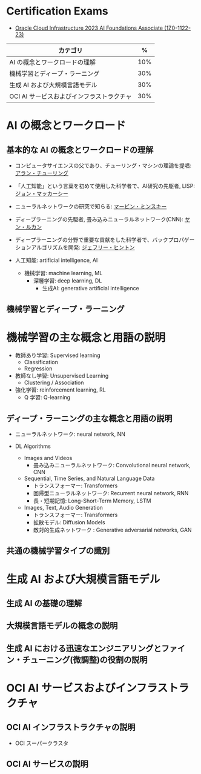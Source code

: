 # Certification Exams
- [Oracle Cloud Infrastructure 2023 AI Foundations Associate (1Z0-1122-23)](https://education.oracle.com/ja/oracle-cloud-infrastructure-2023-ai-foundations-associate/pexam_1Z0-1122-23)

| カテゴリ | % |
| --------| -- |
| AI の概念とワークロードの理解 | 10% |
| 機械学習とディープ・ラーニング | 30% |
| 生成 AI および大規模言語モデル | 30% |
| OCI AI サービスおよびインフラストラクチャ | 30% |

# AI の概念とワークロード
## 基本的な AI の概念とワークロードの理解
- コンピュータサイエンスの父であり、チューリング・マシンの理論を提唱: [アラン・チューリング](https://ja.wikipedia.org/wiki/%E3%82%A2%E3%83%A9%E3%83%B3%E3%83%BB%E3%83%81%E3%83%A5%E3%83%BC%E3%83%AA%E3%83%B3%E3%82%B0)
- 「人工知能」という言葉を初めて使用した科学者で、AI研究の先駆者, LISP: [ジョン・マッカーシー](https://ja.wikipedia.org/wiki/%E3%82%B8%E3%83%A7%E3%83%B3%E3%83%BB%E3%83%9E%E3%83%83%E3%82%AB%E3%83%BC%E3%82%B7%E3%83%BC)
- ニューラルネットワークの研究で知らる: [マービン・ミンスキー](https://ja.wikipedia.org/wiki/%E3%83%9E%E3%83%BC%E3%83%93%E3%83%B3%E3%83%BB%E3%83%9F%E3%83%B3%E3%82%B9%E3%82%AD%E3%83%BC)
- ディープラーニングの先駆者, 畳み込みニューラルネットワーク(CNN): [ヤン・ルカン](https://ja.wikipedia.org/wiki/%E3%83%A4%E3%83%B3%E3%83%BB%E3%83%AB%E3%82%AB%E3%83%B3)
- ディープラーニングの分野で重要な貢献をした科学者で、バックプロパゲーションアルゴリズムを開発: [ジェフリー・ヒントン](https://ja.wikipedia.org/wiki/%E3%82%B8%E3%82%A7%E3%83%95%E3%83%AA%E3%83%BC%E3%83%BB%E3%83%92%E3%83%B3%E3%83%88%E3%83%B3)

- 人工知能: artificial intelligence, AI
  - 機械学習: machine learning, ML
    - 深層学習: deep learning, DL
      - 生成AI: generative artificial intelligence
## 機械学習とディープ・ラーニング
# 機械学習の主な概念と用語の説明
- 教師あり学習: Supervised learning
  - Classification
  - Regression
- 教師なし学習: Unsupervised Learning
  - Clustering / Association
- 強化学習: reinforcement learning, RL
  - Q 学習: Q-learning
## ディープ・ラーニングの主な概念と用語の説明
- ニューラルネットワーク: neural network, NN

- DL Algorithms
  - Images and Videos
    - 畳み込みニューラルネットワーク: Convolutional neural network, CNN
  - Sequential, Time Series, and Natural Language Data
    - トランスフォーマー: Transformers
    - 回帰型ニューラルネットワーク: Recurrent neural network, RNN
    - 長・短期記憶: Long-Short-Term Memory, LSTM
  - Images, Text, Audio Generation
    - トランスフォーマー: Transformers
    - 拡散モデル: Diffusion Models
    - 敵対的生成ネットワーク
: Generative adversarial networks, GAN
## 共通の機械学習タイプの識別
# 生成 AI および大規模言語モデル
## 生成 AI の基礎の理解
## 大規模言語モデルの概念の説明
## 生成 AI における迅速なエンジニアリングとファイン・チューニング(微調整)の役割の説明
# OCI AI サービスおよびインフラストラクチャ
## OCI AI インフラストラクチャの説明
- OCI スーパークラスタ
## OCI AI サービスの説明
